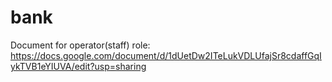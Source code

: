# bank
Document for operator(staff) role: https://docs.google.com/document/d/1dUetDw2ITeLukVDLUfajSr8cdaffGqIykTVB1eYIUVA/edit?usp=sharing
